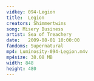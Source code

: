 ```yaml
---
vidkey: 094-Legion
title:  Legion
creators: Shimmertwins
song: Misery Business
artist: Sea of Treachery
date:   2009-08-01 10:00:00
fandoms: Supernatural
mp4: Luminosity-094-Legion.m4v
mp4size: 38.08 MB
width: 848
height: 480
---
```



  